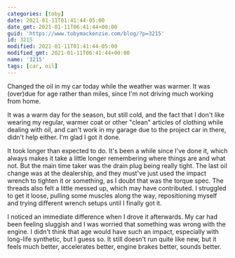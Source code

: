 ```yaml
---
categories: [toby]
date: 2021-01-11T01:41:44-05:00
date_gmt: 2021-01-11T06:41:44+00:00
guid: 'https://www.tobymackenzie.com/blog/?p=3215'
id: 3215
modified: 2021-01-11T01:41:44-05:00
modified_gmt: 2021-01-11T06:41:44+00:00
name: '3215'
tags: [car, oil]
---
```


Changed the oil in my car today while the weather was warmer.  It was (over)due for age rather than miles, since I'm not driving much working from home.

<!--more-->

It was a warm day for the season, but still cold, and the fact that I don't like wearing my regular, warmer coat or other "clean" articles of clothing while dealing with oil, and can't work in my garage due to the project car in there, didn't help either.  I'm glad I got it done.

It took longer than expected to do.  It's been a while since I've done it, which always makes it take a little longer remembering where things are and what not.  But the main time taker was the drain plug being really tight.  The last oil change was at the dealership, and they must've just used the impact wrench to tighten it or something, as I doubt that was the torque spec.  The threads also felt a little messed up, which may have contributed.  I struggled to get it loose, pulling some muscles along the way, repositioning myself and trying different wrench setups until I finally got it.

I noticed an immediate difference when I drove it afterwards.  My car had been feeling sluggish and I was worried that something was wrong with the engine.  I didn't think that age would have such an impact, especially with long-life synthetic, but I guess so.  It still doesn't run quite like new, but it feels much better, accelerates better, engine brakes better, sounds better.
